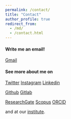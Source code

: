 ```yaml
---
permalink: /contact/
title: "Contact"
author_profile: true
redirect_from: 
  - /md/
  - /contact.html
---
```


#### Write me an email! 
<i class="si si-gmail si--white"></i> [Gmail](mailto:example@gmail.com)


#### See more about me on
<i class="si si-twitter"></i> [Twitter](https://twitter.com/)
<i class="si si-instagram"></i> [Instagram](https://instagram.com/)
<i class="si si-linkedin"></i> [Linkedin](https://linkedin.com)


<i class="si si-github"></i> [Github](https://www.github.com)
<i class="si si-gitlab"></i> [Gitlab](https://www.gitlab.com)


<i class="si si-researchgate si--white"></i> [ResearchGate](https://www.researchgate.net/)
<i class="si si-scopus"></i> [Scopus](https://www.scopus.com/home.uri)
<i class="si si-orcid"></i> [ORCID](https://orcid.org/) 

and at our [institute](https://).

